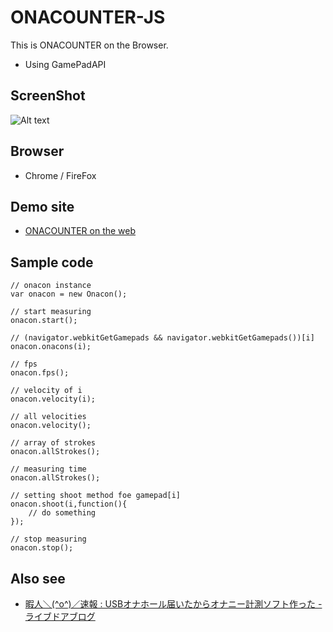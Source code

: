 ONACOUNTER-JS
=============

This is ONACOUNTER on the Browser.

+ Using GamePadAPI


ScreenShot
-------------
![Alt text](https://github.com/oppai/ONACOUNTER-JS/blob/master/ss1.png?raw=true "Screen Capture1")

Browser
-------------
+ Chrome / FireFox

Demo site
-------------
+ [ONACOUNTER on the web](http://mangate.net/onacon/)

Sample code 
-------------
	// onacon instance
	var onacon = new Onacon();
	
	// start measuring
	onacon.start();
	
	// (navigator.webkitGetGamepads && navigator.webkitGetGamepads())[i]
	onacon.onacons(i);
	
	// fps
	onacon.fps();
	
	// velocity of i
	onacon.velocity(i);
	
	// all velocities
	onacon.velocity();
	
	// array of strokes 
	onacon.allStrokes();
	
	// measuring time
	onacon.allStrokes();
	
	// setting shoot method foe gamepad[i]
	onacon.shoot(i,function(){
		// do something
	});

	// stop measuring
	onacon.stop();

Also see
-------------
+ [暇人＼(^o^)／速報 : USBオナホール届いたからオナニー計測ソフト作った - ライブドアブログ](http://himasoku.com/archives/51696310.html)